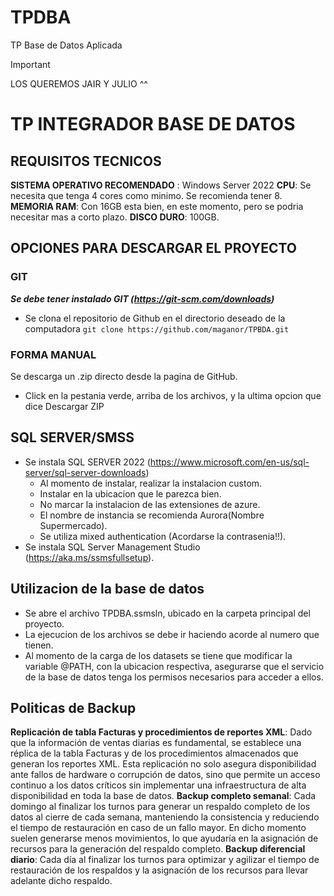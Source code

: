 # TPDBA
TP Base de Datos Aplicada

> [!IMPORTANT]
> LOS QUEREMOS JAIR Y JULIO ^^

# TP INTEGRADOR BASE DE DATOS

## REQUISITOS TECNICOS
**SISTEMA OPERATIVO RECOMENDADO** : Windows Server 2022
**CPU**: Se necesita que tenga 4 cores como minimo. Se recomienda tener 8.
**MEMORIA RAM**: Con 16GB esta bien, en este momento, pero se podria necesitar mas a corto plazo.
**DISCO DURO**: 100GB.


## OPCIONES PARA DESCARGAR EL PROYECTO
### GIT
***Se debe tener instalado GIT (https://git-scm.com/downloads)***
- Se clona el repositorio de Github en el directorio deseado de la computadora
```git clone https://github.com/maganor/TPBDA.git ```
### FORMA MANUAL
Se descarga un .zip directo desde la pagina de GitHub.
- Click en la pestania verde, arriba de los archivos, y la ultima opcion que dice Descargar ZIP
## SQL SERVER/SMSS
- Se instala SQL SERVER 2022 (https://www.microsoft.com/en-us/sql-server/sql-server-downloads)
    - Al momento de instalar, realizar la instalacion custom.
    - Instalar en la ubicacion que le parezca bien.
    - No marcar la instalacion de las extensiones de azure.
    - El nombre de instancia se recomienda Aurora(Nombre Supermercado).
    - Se utiliza mixed authentication (Acordarse la contrasenia!!).
- Se instala SQL Server Management Studio (https://aka.ms/ssmsfullsetup).

## Utilizacion de la base de datos
- Se abre el archivo TPDBA.ssmsln, ubicado en la carpeta principal del proyecto.
- La ejecucion de los archivos se debe ir haciendo acorde al numero que tienen.
- Al momento de la carga de los datasets se tiene que modificar la variable @PATH, con la ubicacion respectiva, asegurarse que el servicio de la base de datos tenga los permisos necesarios para acceder a ellos.

## Politicas de Backup
**Replicación de tabla Facturas y procedimientos de reportes XML**: 
Dado que la información de ventas diarias es fundamental, se establece una réplica de la tabla Facturas y de los procedimientos almacenados que generan los reportes XML. Esta replicación no solo asegura disponibilidad ante fallos de hardware o corrupción de datos, sino que permite un acceso continuo a los datos críticos sin implementar una infraestructura de alta disponibilidad en toda la base de datos.
**Backup completo semanal**:
Cada domingo al finalizar los turnos para generar un respaldo completo de los datos al cierre de cada semana, manteniendo la consistencia y reduciendo el tiempo de restauración en caso de un fallo mayor. En dicho momento suelen generarse menos movimientos, lo que ayudaría en la asignación de recursos para la generación del respaldo completo.
**Backup diferencial diario**:
Cada día al finalizar los turnos para optimizar y agilizar el tiempo de restauración de los respaldos y la asignación de los recursos para llevar adelante dicho respaldo.





